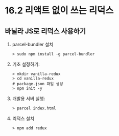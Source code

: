 # 16.2 리액트 없이 쓰는 리덕스
## 바닐라 JS로 리덕스 사용하기

1. parcel-bundler 설치
    
    ```
    > sudo npm install -g parcel-bundler
    ```
    
2. 기초 설정하기:
    
    ```
    > mkdir vanilla-redux
    > cd vanilla-redux
    # package.json 파일 생성
    > npm init -y
    ```
    
3. 개발용 서버 실행:
    
    ```
    > parcel index.html
    ```
    
4. 리덕스 설치
    
    ```
    > npm add redux
    ```
